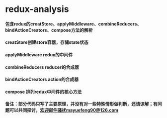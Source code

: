 # redux-analysis
#### 包含redux的creatStore、applyMiddleware、combineReducers、bindActionCreators、compose方法的解析
#### creatStore创建store容器，存储state状态
#### applyMiddleware redux的中间件
#### combineReducers reducer的合成器
#### bindActionCreators action的合成器
#### compose 排列redux中间件的核心方法

#### 备注：部分代码只写了主要原理，并没有对一些特殊情形做判断，还请谅解；有问题可以共同探讨，欢迎邮件骚扰mayuefeng90@126.com

